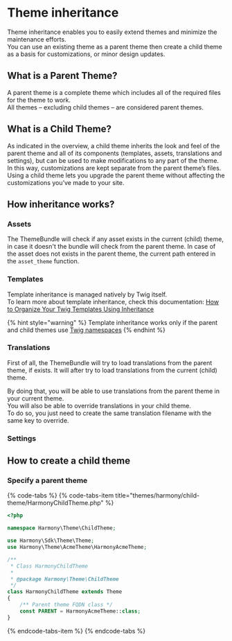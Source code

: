# Theme inheritance

Theme inheritance enables you to easily extend themes and minimize the maintenance efforts.  
You can use an existing theme as a parent theme then create a child theme as a basis for customizations, or minor design updates.

## What is a Parent Theme?

A parent theme is a complete theme which includes all of the required files for the theme to work.  
All themes – excluding child themes – are considered parent themes.

## What is a Child Theme?

As indicated in the overview, a child theme inherits the look and feel of the parent theme and all of its components \(templates, assets, translations and settings\), but can be used to make modifications to any part of the theme. In this way, customizations are kept separate from the parent theme’s files. Using a child theme lets you upgrade the parent theme without affecting the customizations you’ve made to your site.

## How inheritance works?

### Assets

The ThemeBundle will check if any asset exists in the current \(child\) theme, in case it doesn't the bundle will check from the parent theme. In case of the asset does not exists in the parent theme, the current path entered in the `asset_theme` function.

### Templates

Template inheritance is managed natively by Twig itself.  
To learn more about template inheritance, check this documentation: [How to Organize Your Twig Templates Using Inheritance](https://symfony.com/doc/current/templating/inheritance.html)

{% hint style="warning" %}
Template inheritance works only if the parent and child themes use [Twig namespaces](https://symfony.com/doc/current/templating/namespaced_paths.html)
{% endhint %}

### Translations

First of all, the ThemeBundle will try to load translations from the parent theme, if exists. It will after try to load translations from the current \(child\) theme.

By doing that, you will be able to use translations from the parent theme in your current theme.  
You will also be able to override translations in your child theme.  
To do so, you just need to create the same translation filename with the same key to override.

### Settings

## How to create a child theme

### Specify a parent theme

{% code-tabs %}
{% code-tabs-item title="themes/harmony/child-theme/HarmonyChildTheme.php" %}
```php
<?php

namespace Harmony\Theme\ChildTheme;

use Harmony\Sdk\Theme\Theme;
use Harmony\Theme\AcmeTheme\HarmonyAcmeTheme;

/**
 * Class HarmonyChildTheme
 *
 * @package Harmony\Theme\ChildTheme
 */
class HarmonyChildTheme extends Theme
{
    /** Parent theme FQDN class */
    const PARENT = HarmonyAcmeTheme::class;
}
```
{% endcode-tabs-item %}
{% endcode-tabs %}

